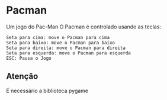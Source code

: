 # Pacman
Um jogo do Pac-Man
O Pacman é controlado usando as teclas:
```
Seta para cima: move o Pacman para cima 
Seta para baixo: move o Pacman para baixo 
Seta para direita: move o Pacman para direita 
Seta para esquerda: move o Pacman para esquerda 
ESC: Pausa o Jogo
```

## Atenção
É necessário a biblioteca pygame

